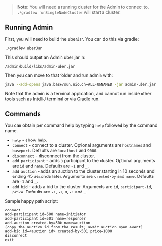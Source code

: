 > **Note**: You will need a running cluster for the Admin to connect to. `./gradlew runSingleNodeCluster` will start a cluster.

## Running Admin

First, you will need to build the uberJar. You can do this via gradle:

```bash
./gradlew uberJar
```

This should output an Admin uber jar in:

`/admin/build/libs/admin-uber.jar`

Then you can move to that folder and run admin with:

```bash
java --add-opens java.base/sun.nio.ch=ALL-UNNAMED -jar admin-uber.jar
```

Note that the admin is a terminal application, and cannot run inside other tools such as IntelliJ terminal or via Gradle run.

## Commands

You can obtain per command help by typing `help` followed by the command name.

- `help` - show help.
- `connect` - connect to a cluster. Optional arguments are `hostnames` and `baseport`. Defaults are `localhost` and `9000`.
- `disconnect` - disconnect from the cluster.
- `add-participant` - adds a participant to the cluster. Optional arguments are `id` and `name`. Defaults are `-1` and `_`.
- `add-auction` - adds an auction to the cluster starting in 10 seconds and ending 45 seconds later. Arguments are `created-by` and `name`. Defaults are `-1` and `_`.
- `add-bid` - adds a bid to the cluster. Arguments are `id`, `participant-id`, `price`. Defaults are `-1`, `-1`, `0`, `-1` and `_`.

Sample happy path script:

```
connect
add-participant id=500 name=initiator
add-participant id=501 name=responder
add-auction created-by=500 name=auction
(copy the auction id from the result; await auction open event)
add-bid id=<auction id> created-by=501 price=1000
disconnect
exit
```